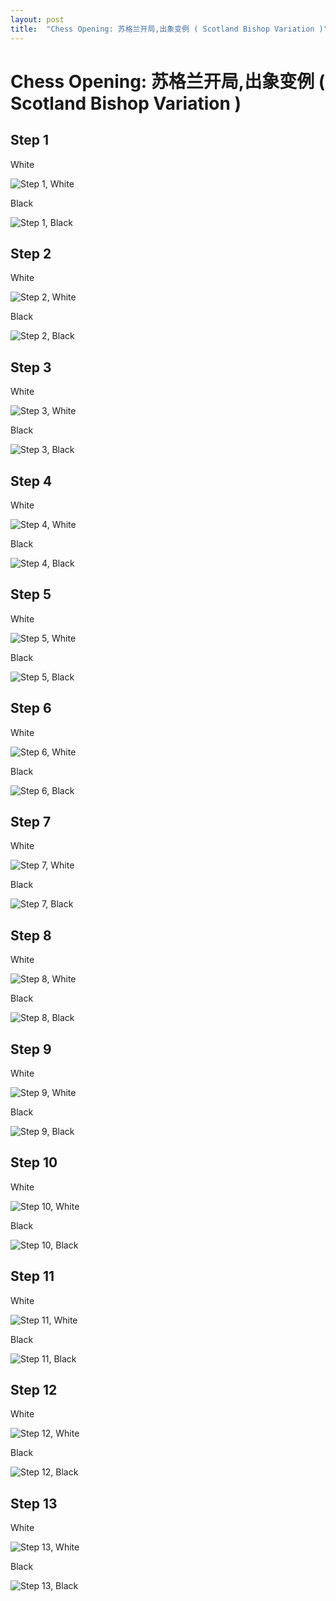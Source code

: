 ```yaml
---
layout: post
title:  "Chess Opening: 苏格兰开局,出象变例 ( Scotland Bishop Variation )"
---
```


# Chess Opening: 苏格兰开局,出象变例 ( Scotland Bishop Variation )

## Step 1

White

![Step 1, White ](/img/chess/opening/scotland_bishop_variation_bw_danning/scotland_bishop_variation_step01_a_white.svg)

Black

![Step 1, Black ](/img/chess/opening/scotland_bishop_variation_bw_danning/scotland_bishop_variation_step01_b_black.svg)

## Step 2

White

![Step 2, White ](/img/chess/opening/scotland_bishop_variation_bw_danning/scotland_bishop_variation_step02_a_white.svg)

Black

![Step 2, Black ](/img/chess/opening/scotland_bishop_variation_bw_danning/scotland_bishop_variation_step02_b_black.svg)

## Step 3

White

![Step 3, White ](/img/chess/opening/scotland_bishop_variation_bw_danning/scotland_bishop_variation_step03_a_white.svg)

Black

![Step 3, Black ](/img/chess/opening/scotland_bishop_variation_bw_danning/scotland_bishop_variation_step03_b_black.svg)

## Step 4

White

![Step 4, White ](/img/chess/opening/scotland_bishop_variation_bw_danning/scotland_bishop_variation_step04_a_white.svg)

Black

![Step 4, Black ](/img/chess/opening/scotland_bishop_variation_bw_danning/scotland_bishop_variation_step04_b_black.svg)

## Step 5

White

![Step 5, White ](/img/chess/opening/scotland_bishop_variation_bw_danning/scotland_bishop_variation_step05_a_white.svg)

Black

![Step 5, Black ](/img/chess/opening/scotland_bishop_variation_bw_danning/scotland_bishop_variation_step05_b_black.svg)

## Step 6

White

![Step 6, White ](/img/chess/opening/scotland_bishop_variation_bw_danning/scotland_bishop_variation_step06_a_white.svg)

Black

![Step 6, Black ](/img/chess/opening/scotland_bishop_variation_bw_danning/scotland_bishop_variation_step06_b_black.svg)

## Step 7

White

![Step 7, White ](/img/chess/opening/scotland_bishop_variation_bw_danning/scotland_bishop_variation_step07_a_white.svg)

Black

![Step 7, Black ](/img/chess/opening/scotland_bishop_variation_bw_danning/scotland_bishop_variation_step07_b_black.svg)

## Step 8

White

![Step 8, White ](/img/chess/opening/scotland_bishop_variation_bw_danning/scotland_bishop_variation_step08_a_white.svg)

Black

![Step 8, Black ](/img/chess/opening/scotland_bishop_variation_bw_danning/scotland_bishop_variation_step08_b_black.svg)

## Step 9

White

![Step 9, White ](/img/chess/opening/scotland_bishop_variation_bw_danning/scotland_bishop_variation_step09_a_white.svg)

Black

![Step 9, Black ](/img/chess/opening/scotland_bishop_variation_bw_danning/scotland_bishop_variation_step09_b_black.svg)

## Step 10

White

![Step 10, White ](/img/chess/opening/scotland_bishop_variation_bw_danning/scotland_bishop_variation_step10_a_white.svg)

Black

![Step 10, Black ](/img/chess/opening/scotland_bishop_variation_bw_danning/scotland_bishop_variation_step10_b_black.svg)

## Step 11

White

![Step 11, White ](/img/chess/opening/scotland_bishop_variation_bw_danning/scotland_bishop_variation_step11_a_white.svg)

Black

![Step 11, Black ](/img/chess/opening/scotland_bishop_variation_bw_danning/scotland_bishop_variation_step11_b_black.svg)

## Step 12

White

![Step 12, White ](/img/chess/opening/scotland_bishop_variation_bw_danning/scotland_bishop_variation_step12_a_white.svg)

Black

![Step 12, Black ](/img/chess/opening/scotland_bishop_variation_bw_danning/scotland_bishop_variation_step12_b_black.svg)

## Step 13

White

![Step 13, White ](/img/chess/opening/scotland_bishop_variation_bw_danning/scotland_bishop_variation_step13_a_white.svg)

Black

![Step 13, Black ](/img/chess/opening/scotland_bishop_variation_bw_danning/scotland_bishop_variation_step13_b_black.svg)

